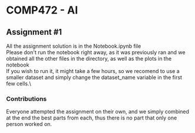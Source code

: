 # COMP472 - AI
## Assignment #1

All the assignment solution is in the Notebook.ipynb file\
Please don't run the notebook right away, as it was previously ran and we obtained all the other files in the directory, as well as the plots in the notebook\
If you wish to run it, it might take a few hours, so we recomend to use a smaller dataset and simply change the dataset_name variable in the first few cells.\

### Contributions
Everyone attempted the assignment on their own, and we simply combined at the end the best parts from each, thus there is no part that only one person worked on.
